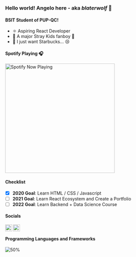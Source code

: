 ### Hello world! Angelo here - aka _blaterwolf_ 🐺

#### BSIT Student of PUP-QC!

-   ⚛️ Aspiring React Developer
-   💃 A major Stray Kids fanboy 👀
-   🍹 I just want Starbucks... 😢

#### Spotify Playing 🎧

[<img src="https://blaterwolf-spotify.vercel.app/api/spotify-playing" alt="Spotify Now Playing" width="350" />](https://open.spotify.com/user/9mtpsfc6cmuh84qp619fpjfs?si=VCOaUGbdSoeAP5SAkNzGvw)

#### Checklist

-   [x] **2020 Goal**: Learn HTML / CSS / Javascript
-   [ ] **2021 Goal**: Learn React Ecosystem and Create a Portfolio
-   [ ] **2022 Goal**: Learn Backend + Data Science Course

#### Socials

[<img align="left" alt="blaterwolf | YouTube" width="22px" src="https://cdn.jsdelivr.net/npm/simple-icons@v3/icons/youtube.svg" />][youtube]
[<img align="left" alt="blaterwolf | Twitter" width="22px" src="https://cdn.jsdelivr.net/npm/simple-icons@v3/icons/twitter.svg" />][twitter]

<br/>

#### Programming Languages and Frameworks

![50%](https://progress-bar.dev/50)

[youtube]: https://www.youtube.com/channel/UCJukD0F_0gjF-vU4GICAacw/
[twitter]: twitter.com/blaterwolf
